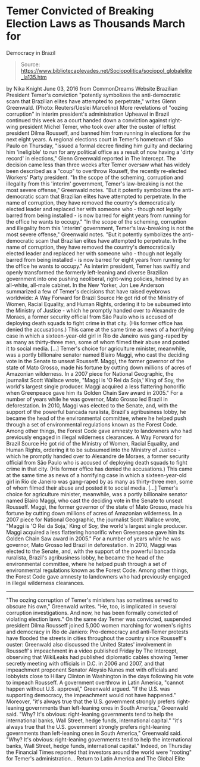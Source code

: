 # Temer Convicted of Breaking Election Laws as Thousands March for 
Democracy in Brazil

> Source: https://www.bibliotecapleyades.net/Sociopolitica/sociopol_globalelite_la135.htm

by Nika Knight June 03, 2016 from CommonDreams Website
Brazilian President Temer's conviction
"potently symbolizes the anti-democratic scam
that Brazilian elites have attempted to perpetrate,"
writes Glenn Greenwald.
(Photo: Reuters/Ueslei Marcelino)
More revelations of "oozing corruption"
in interim president's administration
Upheaval in Brazil continued this week as a court handed down a conviction against right-wing president Michel Temer, who took over after the ouster of leftist president Dilma Rousseff, and banned him from running in elections for the next eight years.
A regional elections court in Temer's hometown of São Paulo on Thursday,
"issued a formal decree finding him guilty and declaring him 'ineligible' to run for any political office as a result of now having a 'dirty record' in elections," Glenn Greenwald reported in The Intercept.
The decision came less than three weeks after Temer oversaw what has widely been described as a "coup" to overthrow Rouseff, the recently re-elected Workers' Party president.
"In the scope of the scheming, corruption and illegality from this 'interim' government, Temer's law-breaking is not the most severe offense," Greenwald notes. "But it potently symbolizes the anti-democratic scam that Brazilian elites have attempted to perpetrate. In the name of corruption, they have removed the country's democratically elected leader and replaced her with someone who - though not legally barred from being installed - is now barred for eight years from running for the office he wants to occupy."
"In the scope of the scheming, corruption and illegality from this 'interim' government, Temer's law-breaking is not the most severe offense," Greenwald notes.
"But it potently symbolizes the anti-democratic scam that Brazilian elites have attempted to perpetrate. In the name of corruption, they have removed the country's democratically elected leader and replaced her with someone who - though not legally barred from being installed - is now barred for eight years from running for the office he wants to occupy."
As interim president, Temer has swiftly and openly transformed the formerly left-leaning and diverse Brazilian government into one pushing neoliberal, right-wing policies, helmed by an all-white, all-male cabinet.
In the New Yorker, Jon Lee Anderson summarized a few of Temer's decisions that have raised eyebrows worldwide:
A Way Forward for Brazil Source He got rid of the Ministry of Women, Racial Equality, and Human Rights, ordering it to be subsumed into the Ministry of Justice - which he promptly handed over to Alexandre de Moraes, a former security official from São Paulo who is accused of deploying death squads to fight crime in that city. (His former office has denied the accusations.) This came at the same time as news of a horrifying case in which a sixteen-year-old girl in Rio de Janeiro was gang-raped by as many as thirty-three men, some of whom filmed their abuse and posted it to social media. [...] Temer's choice for agriculture minister, meanwhile, was a portly billionaire senator named Blairo Maggi, who cast the deciding vote in the Senate to unseat Rousseff. Maggi, the former governor of the state of Mato Grosso, made his fortune by cutting down millions of acres of Amazonian wilderness. In a 2007 piece for National Geographic, the journalist Scott Wallace wrote, "Maggi is 'O Rei da Soja,' King of Soy, the world's largest single producer. Maggi acquired a less flattering honorific when Greenpeace gave him its Golden Chain Saw award in 2005." For a number of years while he was governor, Mato Grosso led Brazil in deforestation. In 2010, Maggi was elected to the Senate, and, with the support of the powerful bancada ruralista, Brazil's agribusiness lobby, he became the head of the environmental committee, where he helped push through a set of environmental regulations known as the Forest Code. Among other things, the Forest Code gave amnesty to landowners who had previously engaged in illegal wilderness clearances.
A Way Forward for Brazil
Source
He got rid of the Ministry of Women, Racial Equality, and Human Rights, ordering it to be subsumed into the Ministry of Justice - which he promptly handed over to Alexandre de Moraes, a former security official from São Paulo who is accused of deploying death squads to fight crime in that city. (His former office has denied the accusations.)
This came at the same time as news of a horrifying case in which a sixteen-year-old girl in Rio de Janeiro was gang-raped by as many as thirty-three men, some of whom filmed their abuse and posted it to social media.
[...] Temer's choice for agriculture minister, meanwhile, was a portly billionaire senator named Blairo Maggi, who cast the deciding vote in the Senate to unseat Rousseff. Maggi, the former governor of the state of Mato Grosso, made his fortune by cutting down millions of acres of Amazonian wilderness.
In a 2007 piece for National Geographic, the journalist Scott Wallace wrote,
"Maggi is 'O Rei da Soja,' King of Soy, the world's largest single producer. Maggi acquired a less flattering honorific when Greenpeace gave him its Golden Chain Saw award in 2005."
For a number of years while he was governor, Mato Grosso led Brazil in deforestation.
In 2010, Maggi was elected to the Senate, and, with the support of the powerful bancada ruralista, Brazil's agribusiness lobby, he became the head of the environmental committee, where he helped push through a set of environmental regulations known as the Forest Code.
Among other things, the Forest Code gave amnesty to landowners who had previously engaged in illegal wilderness clearances.
***
"The oozing corruption of Temer's ministers has sometimes served to obscure his own," Greenwald writes. "He, too, is implicated in several corruption investigations. And now, he has been formally convicted of violating election laws."
On the same day Temer was convicted, suspended president Dilma Rousseff joined 5,000 women marching for women's rights and democracy in Rio de Janiero:
Pro-democracy and anti-Temer protests have flooded the streets in cities throughout the country since Rousseff's ouster:
Greenwald also discussed the United States' involvement in Rousseff's impeachment in a video published Friday by The Intercept, observing that WikiLeaks had published diplomatic cables showing Temer secretly meeting with officials in D.C. in 2006 and 2007, and that impeachment proponent Senator Aloysio Nunes met with officials and lobbyists close to Hillary Clinton in Washington in the days following his vote to impeach Rousseff.
A government overthrow in Latin America,
"cannot happen without U.S. approval," Greenwald argued. "If the U.S. was supporting democracy, the impeachment would not have happened."
Moreover,
"it's always true that the U.S. government strongly prefers right-leaning governments than left-leaning ones in South America," Greenwald said. "Why? It's obvious: right-leaning governments tend to help the international banks, Wall Street, hedge funds, international capital."
"it's always true that the U.S. government strongly prefers right-leaning governments than left-leaning ones in South America," Greenwald said.
"Why? It's obvious: right-leaning governments tend to help the international banks, Wall Street, hedge funds, international capital."
Indeed, on Thursday the Financial Times reported that investors around the world were "rooting" for Temer's administration...
Return to Latin America and The Global Elite
